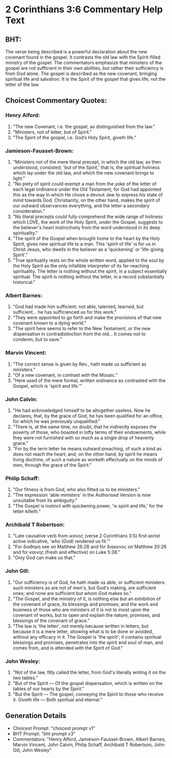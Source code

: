# 2 Corinthians 3:6 Commentary Help Text

## BHT:
The verse being described is a powerful declaration about the new covenant found in the gospel. It contrasts the old law with the Spirit-filled ministry of the gospel. The commentators emphasize that ministers of the gospel are not sufficient in their own abilities, but rather their sufficiency is from God alone. The gospel is described as the new covenant, bringing spiritual life and salvation. It is the Spirit of the gospel that gives life, not the letter of the law.

## Choicest Commentary Quotes:
### Henry Alford:
1. "The new Covenant, i.e. the gospel, as distinguished from the law."
2. "Ministers, not of letter, but of Spirit."
3. "The Spirit of the gospel, i.e. God’s Holy Spirit, giveth life."

### Jamieson-Fausset-Brown:
1. "Ministers not of the mere literal precept, in which the old law, as then understood, consisted; 'but of the Spirit,' that is, the spiritual holiness which lay under the old law, and which the new covenant brings to light."
2. "No piety of spirit could exempt a man from the yoke of the letter of each legal ordinance under the Old Testament; for God had appointed this as the way in which He chose a devout Jew to express his state of mind towards God. Christianity, on the other hand, makes the spirit of our outward observances everything, and the letter a secondary consideration."
3. "No literal precepts could fully comprehend the wide range of holiness which LOVE, the work of the Holy Spirit, under the Gospel, suggests to the believer's heart instinctively from the word understood in its deep spirituality."
4. "The spirit of the Gospel when brought home to the heart by the Holy Spirit, gives new spiritual life to a man. This 'spirit of life' is for us in Christ Jesus, who dwells in the believer as a 'quickening' or 'life-giving Spirit'."
5. "True spirituality rests on the whole written word, applied to the soul by the Holy Spirit as the only infallible interpreter of its far-reaching spirituality. The letter is nothing without the spirit, in a subject essentially spiritual. The spirit is nothing without the letter, in a record substantially historical."

### Albert Barnes:
1. "God had made him sufficient: not able, talented, learned, but sufficient... he has sufficienced us for this work."
2. "They were appointed to go forth and make the provisions of that new covenant known to a dying world."
3. "The spirit here seems to refer to the New Testament, or the new dispensation in contradistinction from the old... It comes not to condemn, but to save."

### Marvin Vincent:
1. "The correct sense is given by Rev., hath made us sufficient as ministers." 
2. "Of a new covenant, in contrast with the Mosaic." 
3. "Here used of the mere formal, written ordinance as contrasted with the Gospel, which is 'spirit and life.'"

### John Calvin:
1. "He had acknowledged himself to be altogether useless. Now he declares, that, by the grace of God, he has been qualified for an office, for which he was previously unqualified."
2. "There is, at the same time, no doubt, that he indirectly exposes the poverty of those, who boasted in lofty terms of their endowments, while they were not furnished with so much as a single drop of heavenly grace."
3. "For by the term letter he means outward preaching, of such a kind as does not reach the heart; and, on the other hand, by spirit he means living doctrine, of such a nature as worketh effectually on the minds of men, through the grace of the Spirit."

### Philip Schaff:
1. "Our fitness is from God, who also fitted us to be ministers." 
2. "The expression 'able ministers' in the Authorised Version is now unsuitable from its ambiguity." 
3. "The Gospel is instinct with quickening power, 'is spirit and life,' for the letter killeth."

### Archibald T Robertson:
1. "Late causative verb from ικανος (verse 2 Corinthians 3:5) first aorist active indicative, 'who (God) rendered us fit.'"
2. "For διαθηκη see on Matthew 26:28 and for διακονος on Matthew 20:26 and for καινης (fresh and effective) on Luke 5:38."
3. "Only God can make us that."

### John Gill:
1. "Our sufficiency is of God, he hath made us able, or sufficient ministers: such ministers as are not of men's, but God's making, are sufficient ones; and none are sufficient but whom God makes so."
2. "The Gospel, and the ministry of it, is nothing else but an exhibition of the covenant of grace, its blessings and promises; and the work and business of those who are ministers of it is not to insist upon the covenant of works, but to open and explain the nature, promises, and blessings of the covenant of grace."
3. "The law is 'the letter', not merely because written in letters, but because it is a mere letter, showing what is to be done or avoided, without any efficacy in it. The Gospel is 'the spirit'; it contains spiritual blessings and promises, penetrates into the spirit and soul of man, and comes from, and is attended with the Spirit of God."


### John Wesley:
1. "Not of the law, fitly called the letter, from God's literally writing it on the two tables."
2. "But of the Spirit — Of the gospel dispensation, which is written on the tables of our hearts by the Spirit."
3. "But the Spirit — The gospel, conveying the Spirit to those who receive it. Giveth life — Both spiritual and eternal."


## Generation Details
- Choicest Prompt: "choicest prompt v1"
- BHT Prompt: "bht prompt v3"
- Commentators: "Henry Alford, Jamieson-Fausset-Brown, Albert Barnes, Marvin Vincent, John Calvin, Philip Schaff, Archibald T Robertson, John Gill, John Wesley"
